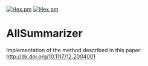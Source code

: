 [![Hex.pm](https://img.shields.io/badge/License-Apache_2-blue.svg?style=plastic)](http://www.apache.org/licenses/LICENSE-2.0)
[![Hex.pm](https://img.shields.io/badge/Version-2.0.0-blue.svg?style=plastic)](https://github.com/kariminf/AllSummarizer/releases)

AllSummarizer
=============

Implementation of the method described in this paper: http://dx.doi.org/10.1117/12.2004001

